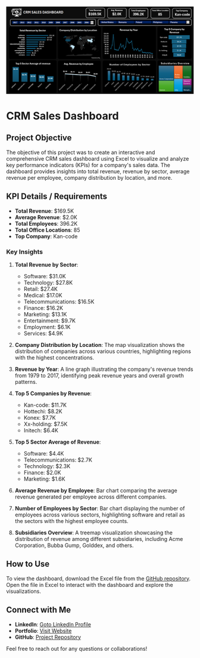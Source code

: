 ![Image](https://github.com/AniruddhaDas1/Data_Analyst_Projects/blob/main/Excel%20Dashboard%20Portfolio%20Projects/CRM%20Sales%20Dashboard%20Projects/CRM%20Sales%20Dashboard%20Image.PNG)

# CRM Sales Dashboard

## Project Objective
The objective of this project was to create an interactive and comprehensive CRM sales dashboard using Excel to visualize and analyze key performance indicators (KPIs) for a company's sales data. The dashboard provides insights into total revenue, revenue by sector, average revenue per employee, company distribution by location, and more.

## KPI Details / Requirements
- **Total Revenue**: $169.5K
- **Average Revenue**: $2.0K
- **Total Employees**: 396.2K
- **Total Office Locations**: 85
- **Top Company**: Kan-code

### Key Insights
1. **Total Revenue by Sector**:
   - Software: $31.0K
   - Technology: $27.8K
   - Retail: $27.4K
   - Medical: $17.0K
   - Telecommunications: $16.5K
   - Finance: $16.2K
   - Marketing: $13.1K
   - Entertainment: $9.7K
   - Employment: $6.1K
   - Services: $4.9K

2. **Company Distribution by Location**: The map visualization shows the distribution of companies across various countries, highlighting regions with the highest concentrations.

3. **Revenue by Year**: A line graph illustrating the company's revenue trends from 1979 to 2017, identifying peak revenue years and overall growth patterns.

4. **Top 5 Companies by Revenue**:
   - Kan-code: $11.7K
   - Hottechi: $8.2K
   - Konex: $7.7K
   - Xx-holding: $7.5K
   - Initech: $6.4K

5. **Top 5 Sector Average of Revenue**:
   - Software: $4.4K
   - Telecommunications: $2.7K
   - Technology: $2.3K
   - Finance: $2.0K
   - Marketing: $1.6K

6. **Average Revenue by Employee**: Bar chart comparing the average revenue generated per employee across different companies.

7. **Number of Employees by Sector**: Bar chart displaying the number of employees across various sectors, highlighting software and retail as the sectors with the highest employee counts.

8. **Subsidiaries Overview**: A treemap visualization showcasing the distribution of revenue among different subsidiaries, including Acme Corporation, Bubba Gump, Golddex, and others.

## How to Use
To view the dashboard, download the Excel file from the [GitHub repository](https://github.com/AniruddhaDas1/Data_Analyst_Projects/tree/main/Excel%20Dashboard%20Portfolio%20Projects/CRM%20Sales%20Dashboard%20Projects). Open the file in Excel to interact with the dashboard and explore the visualizations.

## Connect with Me
- **LinkedIn**: [Goto LinkedIn Profile](https://www.linkedin.com/in/aniruddha1/)
- **Portfolio**: [Visit Website](https://linktr.ee/aniruddha_das)
- **GitHub**: [Project Repository](https://github.com/AniruddhaDas1)

Feel free to reach out for any questions or collaborations!

